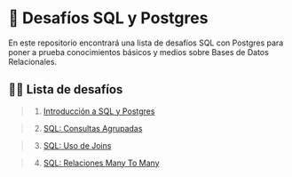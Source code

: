 # 🚀 Desafíos SQL y Postgres

En este repositorio encontrará una lista de desafíos SQL con Postgres para poner a prueba conocimientos básicos y medios sobre Bases de Datos Relacionales.

## 👨‍💻 Lista de desafíos

> 1. [Introducción a SQL y Postgres](https://github.com/felipejoq/desafios-sql-postgres-db/tree/main/desafio-01)

> 2. [SQL: Consultas Agrupadas](https://github.com/felipejoq/desafios-sql-postgres-db/tree/main/desafio-02)

> 3. [SQL: Uso de Joins](https://github.com/felipejoq/desafios-sql-postgres-db/tree/main/desafio-03)

> 4. [SQL: Relaciones Many To Many](https://github.com/felipejoq/desafios-sql-postgres-db/tree/main/desafio-04)